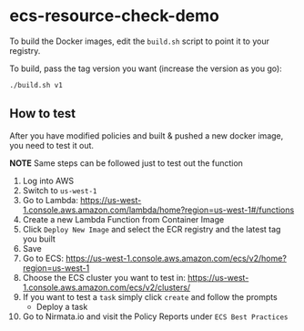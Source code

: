 # ecs-resource-check-demo

To build the Docker images, edit the `build.sh` script to point it to your registry.

To build, pass the tag version you want (increase the version as you go):
```bash
./build.sh v1
```

## How to test

After you have modified policies and built & pushed a new docker image, you need to test it out.

**NOTE** Same steps can be followed just to test out the function

1. Log into AWS
2. Switch to `us-west-1`
3. Go to Lambda: https://us-west-1.console.aws.amazon.com/lambda/home?region=us-west-1#/functions
4. Create a new Lambda Function from Container Image
5. Click `Deploy New Image` and select the ECR registry and the latest tag you built
6. Save
7. Go to ECS: https://us-west-1.console.aws.amazon.com/ecs/v2/home?region=us-west-1
8. Choose the ECS cluster you want to test in: https://us-west-1.console.aws.amazon.com/ecs/v2/clusters/
9. If you want to test a `task` simply click `create` and follow the prompts
    - Deploy a task
10. Go to Nirmata.io and visit the Policy Reports under `ECS Best Practices`

